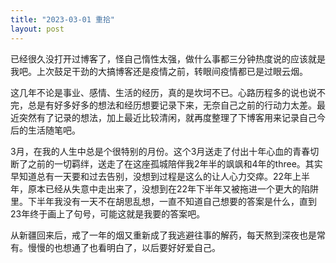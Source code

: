```yaml
---
title: "2023-03-01 重拾"
layout: post
---
```

已经很久没打开过博客了，怪自己惰性太强，做什么事都三分钟热度说的应该就是我吧。上次鼓足干劲的大搞博客还是疫情之前，转眼间疫情都已是过眼云烟。

这几年不论是事业、感情、生活的经历，真的是坎坷不已。心路历程多的说也说不完，总是有好多好多的想法和经历想要记录下来，无奈自己之前的行动力太差。最近突然有了记录的想法，加上最近比较清闲，就再度整理了下博客用来记录自己今后的生活随笔吧。

3月，在我的人生中总是个很特别的月份。这个3月送走了付出十年心血的青春切断了之前的一切羁绊，送走了在这座孤城陪伴我2年半的飒飒和4年的three。其实早知道总有一天要和过去告别，没想到过程是这么的让人心力交瘁。22年上半年，原本已经从失意中走出来了，没想到在22年下半年又被拖进一个更大的陷阱里。下半年我没有一天不在胡思乱想，一直不知道自己想要的答案是什么，直到23年终于画上了句号，可能这就是我要的答案吧。

从新疆回来后，戒了一年的烟又重新成了我逃避往事的解药，每天熬到深夜也是常有。慢慢的也想通了也看明白了，以后要好好爱自己。
